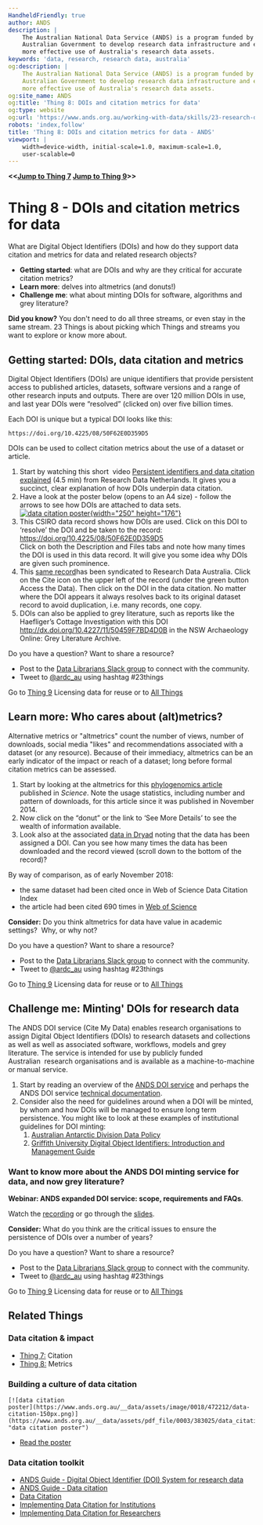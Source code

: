 ```yaml
---
HandheldFriendly: true
author: ANDS
description: |
    The Australian National Data Service (ANDS) is a program funded by the
    Australian Government to develop research data infrastructure and enable
    more effective use of Australia's research data assets.
keywords: 'data, research, research data, australia'
og:description: |
    The Australian National Data Service (ANDS) is a program funded by the
    Australian Government to develop research data infrastructure and enable
    more effective use of Australia's research data assets.
og:site_name: ANDS
og:title: 'Thing 8: DOIs and citation metrics for data'
og:type: website
og:url: 'https://www.ands.org.au/working-with-data/skills/23-research-data-things/all23/thing-8'
robots: 'index,follow'
title: 'Thing 8: DOIs and citation metrics for data - ANDS'
viewport: |
    width=device-width, initial-scale=1.0, maximum-scale=1.0,
    user-scalable=0
---
```


**<<[Jump to Thing 7](thing-7.md "Thing 7") [Jump to Thing 9](thing-9.md "Thing 9")>>**

# Thing 8 - DOIs and citation metrics for data

What are Digital Object Identifiers (DOIs) and how do they support data
citation and metrics for data and related research objects?

-   **Getting started**: what are DOIs and why are they critical for
    accurate citation metrics?
-   **Learn more**: delves into altmetrics (and donuts!)
-   **Challenge me**: what about minting DOIs for software, algorithms
    and grey literature?

**Did you know?** You don't need to do all three streams, or even stay
in the same stream. 23 Things is about picking which Things and streams
you want to explore or know more about.


## Getting started: DOIs, data citation and metrics

Digital Object Identifiers (DOIs) are unique identifiers that provide
persistent access to published articles, datasets, software versions and
a range of other research inputs and outputs. There are over 120 million
DOIs in use, and last year DOIs were “resolved” (clicked on) over five
billion times.

Each DOI is unique but a typical DOI looks like this:

`https://doi.org/10.4225/08/50F62E0D359D5`

DOIs can be used to collect citation metrics about the use of a dataset
or article.

1.  Start by watching this short  video [Persistent identifiers and data
    citation explained](https://www.youtube.com/watch?v=PgqtiY7oZ6k)
    (4.5 min) from Research Data Netherlands. It gives you a succinct,
    clear explanation of how DOIs underpin data citation.
2.  Have a look at the poster below (opens to an A4 size) - follow the
    arrows to see how DOIs are attached to data sets.\
    [![data citation
    poster](https://www.ands.org.au/__data/assets/image/0008/471185/data-citation-poster-small.png){width="250"
    height="176"}](https://www.ands.org.au/__data/assets/pdf_file/0003/383025/data_citation_poster.pdf "data citation poster")
3.  This CSIRO data record shows how DOIs are used. Click on this DOI to
    ‘resolve’ the DOI and be taken to the record:
    <https://doi.org/10.4225/08/50F62E0D359D5>\
    Click on both the Description and Files tabs and note how many times
    the DOI is used in this data record. It will give you some idea why
    DOIs are given such prominence.
4.  This [same
    record](https://researchdata.ands.org.au/time-series-plankton-loganaposs-dam "time series plankton record")has
    been syndicated to Research Data Australia. Click on the Cite icon
    on the upper left of the record (under the green button Access the
    Data). Then click on the DOI in the data citation. No matter where
    the DOI appears it always resolves back to its original dataset
    record to avoid duplication, i.e. many records, one copy.
5.  DOIs can also be applied to grey literature, such as reports like
    the Haefliger’s Cottage Investigation with this DOI
    <http://dx.doi.org/10.4227/11/50459F7BD4D0B> in the NSW Archaeology
    Online: Grey Literature Archive.

Do you have a question?  Want to share a resource?
- Post to the [Data Librarians Slack group](https://tiny.cc/data-librarians) to connect with the community.
- Tweet to [@ardc_au](https://twitter.com/ARDC_AU) using hashtag #23things

Go to [Thing 9](thing-9.md) Licensing data for reuse or to [All Things](index.md)


## Learn more: Who cares about (alt)metrics?

Alternative metrics or "altmetrics" count the number of views, number of
downloads, social media "likes" and recommendations associated with a
dataset (or any resource). Because of their immediacy, altmetrics can be
an early indicator of the impact or reach of a dataset; long before
formal citation metrics can be assessed.

1.  Start by looking at the altmetrics for this [phylogenomics
    article](http://www.sciencemag.org/articleusage?gca=sci;346/6210/763 "phylogenomics article")
    published in *Science*. Note the usage statistics, including number
    and pattern of downloads, for this article since it was published in
    November 2014.
2.  Now click on the “donut” or the link to ‘See More Details’ to see
    the wealth of information available.
3.  Look also at the associated [data in
    Dryad](http://datadryad.org/resource/doi:10.5061/dryad.3c0f1) noting
    that the data has been assigned a DOI. Can you see how many times
    the data has been downloaded and the record viewed (scroll down to
    the bottom of the record)?

By way of comparison, as of early November 2018:

-   the same dataset had been cited once in Web of Science Data Citation
    Index
-   the article had been cited 690 times in [Web of
    Science](http://apps.webofknowledge.com/full_record.do?product=WOS&search_mode=GeneralSearch&qid=2&SID=E4hcr2sIg7gEPv5OcTf&page=1&doc=3 "Web of science - citation of Phylogenomics paper")

**Consider:** Do you think altmetrics for data have value in academic
settings?  Why, or why not?

Do you have a question?  Want to share a resource?
- Post to the [Data Librarians Slack group](https://tiny.cc/data-librarians) to connect with the community.
- Tweet to [@ardc_au](https://twitter.com/ARDC_AU) using hashtag #23things

Go to [Thing 9](thing-9.md) Licensing data for reuse or to [All Things](index.md)

## Challenge me: Minting' DOIs for research data

The ANDS DOI service (Cite My Data) enables research organisations to
assign Digital Object Identifiers (DOIs) to research datasets and
collections as well as well as associated software, workflows, models
and grey literature. The service is intended for use by publicly funded
Australian  research organisations and is available as a
machine-to-machine or manual service.

1.  Start by reading an overview of the [ANDS DOI
    service](https://www.ands.org.au/online-services/doi-service "DOI service")
    and perhaps the ANDS DOI service [technical
    documentation](https://documentation.ands.org.au/display/DOC/DOI+Service).
2.  Consider also the need for guidelines around when a DOI will be
    minted, by whom and how DOIs will be managed to ensure long term
    persistence. You might like to look at these examples of
    institutional guidelines for DOI minting:
    1.  [Australian Antarctic Division Data
        Policy](https://data.aad.gov.au/aadc/about/data_policy.cfm#Metadata "Australian Antarctic division data policy")
    2.  [Griffith University Digital Object Identifiers: Introduction
        and Management
        Guide](https://www2.griffith.edu.au/__data/assets/pdf_file/0039/198795/Griffith-University-DOI-guide_1.1-Rev.pdf "Griffith University DOI Guide")

### Want to know more about the ANDS DOI minting service for data, and now grey literature?

**Webinar: ANDS expanded DOI service: scope, requirements and FAQs**.

Watch the [recording](https://youtu.be/FZPbhHI-a_c "Recording") or go
through the
[slides](http://www.slideshare.net/AustralianNationalDataService/doi-service-expanded-from-webinar-11th-may-2016).

**Consider:** What do you think are the critical issues to ensure the
persistence of DOIs over a number of years?

Do you have a question?  Want to share a resource?
- Post to the [Data Librarians Slack group](https://tiny.cc/data-librarians) to connect with the community.
- Tweet to [@ardc_au](https://twitter.com/ARDC_AU) using hashtag #23things

Go to [Thing 9](thing-9.md) Licensing data for reuse or to [All Things](index.md)

## Related Things

### Data citation & impact

-   [Thing 7:](thing-7.md) Citation
-   [Thing 8:](thing-8.md) Metrics

### Building a culture of data citation

    [![data citation
    poster](https://www.ands.org.au/__data/assets/image/0018/472212/data-citation-150px.png)](https://www.ands.org.au/__data/assets/pdf_file/0003/383025/data_citation_poster.pdf "data citation poster")

-   [Read the poster](https://www.ands.org.au/__data/assets/pdf_file/0003/383025/data_citation_poster.pdf "data citation poster")

### Data citation toolkit

-   [ANDS Guide - Digital Object Identifier (DOI) System for research data](https://www.ands.org.au/guides/doi "DOIs - ANDS Guide")
-   [ANDS Guide - Data citation](https://www.ands.org.au/guides/data-citation-awareness "ANDS Guide - Data citation")
-   [Data Citation](https://www.ands.org.au/working-with-data/citation-and-identifiers/data-citation "Data Citation ")
-   [Implementing Data Citation for Institutions](https://www.ands.org.au/working-with-data/citation-and-identifiers/data-citation/data-citation-for-institutions "Data Citation for Institutions")
-   [Implementing Data Citation for Researchers](https://www.ands.org.au/working-with-data/citation-and-identifiers/data-citation/data-citation-for-researchers "Data Citation for Researchers")
